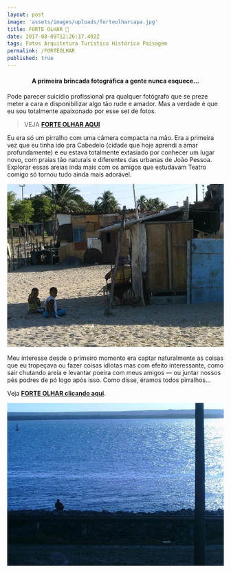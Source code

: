 ```yaml
---
layout: post
image: 'assets/images/uploads/forteolharcapa.jpg'
title: FORTE OLHAR 🏰
date: 2017-08-09T12:26:17.492Z
tags: Fotos Arquitetura Turístico Histórico Paisagem
permalink: /FORTEOLHAR
published: true
---
```

<h4><p style="text-align:center"><strong>A primeira brincada fotográfica a gente nunca esquece…</strong></p></h4>

Pode parecer suicídio profissional pra qualquer fotógrafo que se preze meter a cara e disponibilizar algo tão rude e amador. Mas a verdade é que eu sou totalmente apaixonado por esse set de fotos.

> VEJA [**FORTE OLHAR AQUI**](https://www.flickr.com/photos/macalango/albums/72157668475034852/with/27232226255/)

Eu era só um pirralho com uma câmera compacta na mão. Era a primeira vez que eu tinha ido pra Cabedelo (cidade que hoje aprendi a amar profundamente) e eu estava totalmente extasiado por conhecer um lugar novo, com praias tão naturais e diferentes das urbanas de João Pessoa. Explorar essas areias inda mais com os amigos que estudavam Teatro comigo só tornou tudo ainda mais adorável.

![IMAGEM DE UMA COMUNIDADE CARENTE, CRIANÇAS SENTADAS NA AREIA OLHAM CURIOSAS PARA O FOTÓGRAFO](assets/images/uploads/cabedelo03.jpg)

Meu interesse desde o primeiro momento era captar naturalmente as coisas que eu tropeçava ou fazer coisas idiotas mas com efeito interessante, como sair chutando areia e levantar poeira com meus amigos — ou juntar nossos pés podres de pó logo após isso.
Como disse, éramos todos pirralhos…

Veja [**FORTE OLHAR clicando aqui**](https://www.flickr.com/photos/macalango/albums/72157668475034852/with/27232226255/).

![IMAGEM RELAXANTE DO RIO SANHAUÁ COM A SILHUETA DE UMA PESSOA](assets/images/uploads/cabedelo02.jpg)